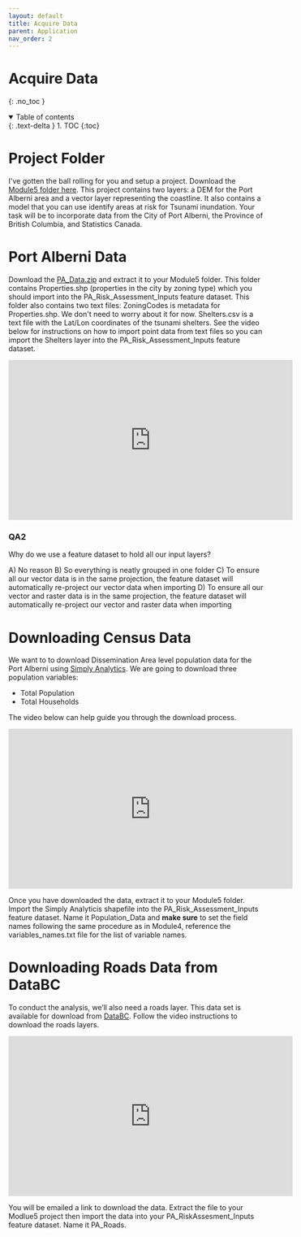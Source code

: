 ```yaml
---
layout: default
title: Acquire Data
parent: Application
nav_order: 2
---
```


# Acquire Data
{: .no_toc }

<details open markdown="block">
  <summary>
    Table of contents
  </summary>
  {: .text-delta }
1. TOC
{:toc}
</details>


# Project Folder

I've gotten the ball rolling for you and setup a project.  Download the [Module5 folder here](https://github.com/June-Skeeter/Module5_GEOS270/blob/main/data/Module5.zip).  This project contains two layers: a DEM for the Port Alberni area and a vector layer representing the coastline.  It also contains a model that you can use identify areas at risk for Tsunami inundation.  Your task will be to incorporate data from the City of Port Alberni, the Province of British Columbia, and Statistics Canada.

# Port Alberni Data

Download the [PA_Data.zip](https://github.com/June-Skeeter/Module5_GEOS270/blob/main/data/PA_Data.zip) and extract it to your Module5 folder.  This folder contains Properties.shp (properties in the city by zoning type) which you should import into the PA_Risk_Assessment_Inputs feature dataset.  This folder also contains two text files:  ZoningCodes is metadata for Properties.shp.  We don't need to worry about it for now.  Shelters.csv is a text file with the Lat/Lon coordinates of the tsunami shelters.  See the video below for instructions on how to import point data from text files so you can import the Shelters layer into the PA_Risk_Assessment_Inputs feature dataset.

<iframe width="560" height="315" src="https://www.youtube.com/embed/KTZ5ix_O8Wo" title="YouTube video player" frameborder="0" allow="accelerometer; autoplay; clipboard-write; encrypted-media; gyroscope; picture-in-picture" allowfullscreen></iframe>

### QA2

Why do we use a feature dataset to hold all our input layers?

A) No reason
B) So everything is neatly grouped in one folder
C) To ensure all our vector data is in the same projection, the feature dataset will automatically re-project our vector data when importing
D) To ensure all our vector and raster data is in the same projection, the feature dataset will automatically re-project our vector and raster data when importing

<!-- C -->


# Downloading Census Data

We want to to download Dissemination Area level population data for the Port Alberni using [Simply Analytics](https://resources.library.ubc.ca/page.php?id=1044).  We are going to download three population variables:

* Total Population
* Total Households

The video below can help guide you through the download process. 

<iframe width="560" height="315" src="https://www.youtube.com/embed/Pe6xiF22kRs" title="YouTube video player" frameborder="0" allow="accelerometer; autoplay; clipboard-write; encrypted-media; gyroscope; picture-in-picture" allowfullscreen></iframe>

Once you have downloaded the data, extract it to your Module5 folder.  Import the Simply Analyticis shapefile into the PA_Risk_Assessment_Inputs feature dataset.  Name it Population_Data and **make sure** to set the field names following the same procedure as in Module4, reference the variables_names.txt file for the list of variable names.

# Downloading Roads Data from DataBC

To conduct the analysis, we’ll also need a roads layer.  This data set is available for download from [DataBC](https://www.data.gov.bc.ca/).  Follow the video instructions to download the roads layers.

<iframe width="560" height="315" src="https://www.youtube.com/embed/5jaULGb5ux4" title="YouTube video player" frameborder="0" allow="accelerometer; autoplay; clipboard-write; encrypted-media; gyroscope; picture-in-picture" allowfullscreen></iframe>

You will be emailed a link to download the data.  Extract the file to your Modlue5 project then import the data into your PA_RiskAssesment_Inputs feature dataset.  Name it PA_Roads.

